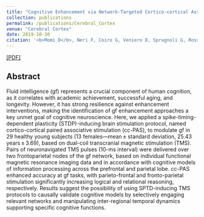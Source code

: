 ```yaml
---
title: "Cognitive Enhancement via Network-Targeted Cortico-cortical Associative Brain Stimulation"
collection: publications
permalink: /publications/Cerebral_Cortex
venue: "Cerebral Cortex"
date: 2019-10-30
citation: '<b>Momi D</b>, Neri F, Coiro G, Veniero D, Sprugnoli G, Rossi A, Pascual-Leone A, Rossi S, Santarnecchi E. <b>Cerebral Cortex 2018.</b>'
---
```


[[PDF]](https://academic.oup.com/cercor/advance-article-abstract/doi/10.1093/cercor/bhz182/5610052?redirectedFrom=fulltext)

## Abstract
Fluid intelligence (gf) represents a crucial component of human cognition, as it correlates with academic achievement, successful aging, and longevity. However, it has strong resilience against enhancement interventions, making the identification of gf enhancement approaches a key unmet goal of cognitive neuroscience. Here, we applied a spike-timing-dependent plasticity (STDP)-inducing brain stimulation protocol, named cortico-cortical paired associative stimulation (cc-PAS), to modulate gf in 29 healthy young subjects (13 females—mean ± standard deviation, 25.43 years ± 3.69), based on dual-coil transcranial magnetic stimulation (TMS). Pairs of neuronavigated TMS pulses (10-ms interval) were delivered over two frontoparietal nodes of the gf network, based on individual functional magnetic resonance imaging data and in accordance with cognitive models of information processing across the prefrontal and parietal lobe. cc-PAS enhanced accuracy at gf tasks, with parieto-frontal and fronto-parietal stimulation significantly increasing logical and relational reasoning, respectively. Results suggest the possibility of using SPTD-inducing TMS protocols to causally validate cognitive models by selectively engaging relevant networks and manipulating inter-regional temporal dynamics supporting specific cognitive functions.
